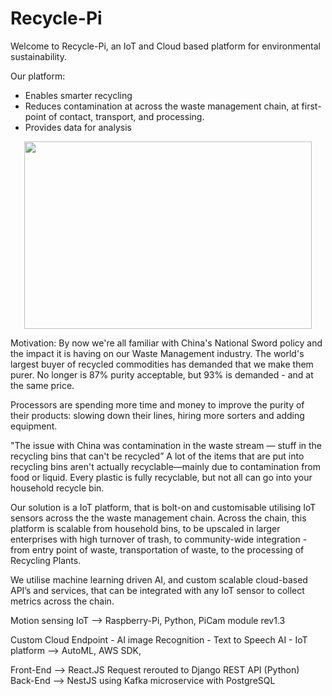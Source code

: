 # Recycle-Pi

Welcome to Recycle-Pi, an IoT and Cloud based platform for environmental sustainability.

Our platform:

- Enables smarter recycling
- Reduces contamination at across the waste management chain, at first-point of contact, transport, and processing.
- Provides data for analysis
<p align="center">
<img width="460" height="300"  src="https://challengepost-s3-challengepost.netdna-ssl.com/photos/production/software_photos/000/781/284/datas/gallery.jpg" />
  </p>

Motivation: By now we're all familiar with China's National Sword policy and the impact it is having on our Waste Management industry. The world's largest buyer of recycled commodities has demanded that we make them purer. No longer is 87% purity acceptable, but 93% is demanded - and at the same price.

Processors are spending more time and money to improve the purity of their products: slowing down their lines, hiring more sorters and adding equipment.

"The issue with China was contamination in the waste stream — stuff in the recycling bins that can't be recycled” A lot of the items that are put into recycling bins aren't actually recyclable—mainly due to contamination from food or liquid. Every plastic is fully recyclable, but not all can go into your household recycle bin.

Our solution is a IoT platform, that is bolt-on and customisable utilising IoT sensors across the the waste management chain. Across the chain, this platform is scalable from household bins, to be upscaled in larger enterprises with high turnover of trash, to community-wide integration - from entry point of waste, transportation of waste, to the processing of Recycling Plants.

We utilise machine learning driven AI, and custom scalable cloud-based API’s and services, that can be integrated with any IoT sensor to collect metrics across the chain.

Motion sensing IoT --> Raspberry-Pi, Python, PiCam module rev1.3

Custom Cloud Endpoint - AI image Recognition - Text to Speech AI - IoT platform --> AutoML, AWS SDK,

Front-End --> React.JS Request rerouted to Django REST API (Python)
Back-End --> NestJS using Kafka microservice with PostgreSQL
